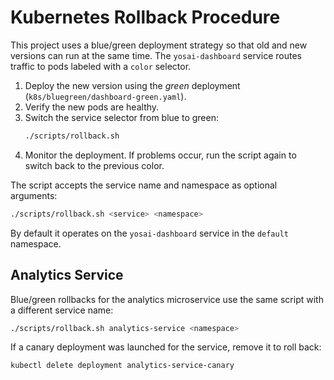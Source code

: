 # Kubernetes Rollback Procedure

This project uses a blue/green deployment strategy so that old and new versions can run at the same time. The `yosai-dashboard` service routes traffic to pods labeled with a `color` selector.

1. Deploy the new version using the *green* deployment (`k8s/bluegreen/dashboard-green.yaml`).
2. Verify the new pods are healthy.
3. Switch the service selector from blue to green:
   ```bash
   ./scripts/rollback.sh
   ```
4. Monitor the deployment. If problems occur, run the script again to switch back to the previous color.

The script accepts the service name and namespace as optional arguments:

```bash
./scripts/rollback.sh <service> <namespace>
```

By default it operates on the `yosai-dashboard` service in the `default` namespace.

## Analytics Service

Blue/green rollbacks for the analytics microservice use the same script with a
different service name:

```bash
./scripts/rollback.sh analytics-service <namespace>
```

If a canary deployment was launched for the service, remove it to roll back:

```bash
kubectl delete deployment analytics-service-canary
```

